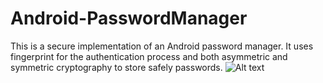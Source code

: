 # Android-PasswordManager
This is a secure implementation of an Android password manager. It uses fingerprint for the authentication process and both asymmetric and symmetric cryptography to store safely passwords.
![Alt text](relative/path/to/img.jpg?raw=true "Title")
